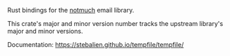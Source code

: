 Rust bindings for the [notmuch](https://notmuchmail.org/) email library.

This crate's major and minor version number tracks the upstream library's major
and minor versions.

Documentation: https://stebalien.github.io/tempfile/tempfile/
